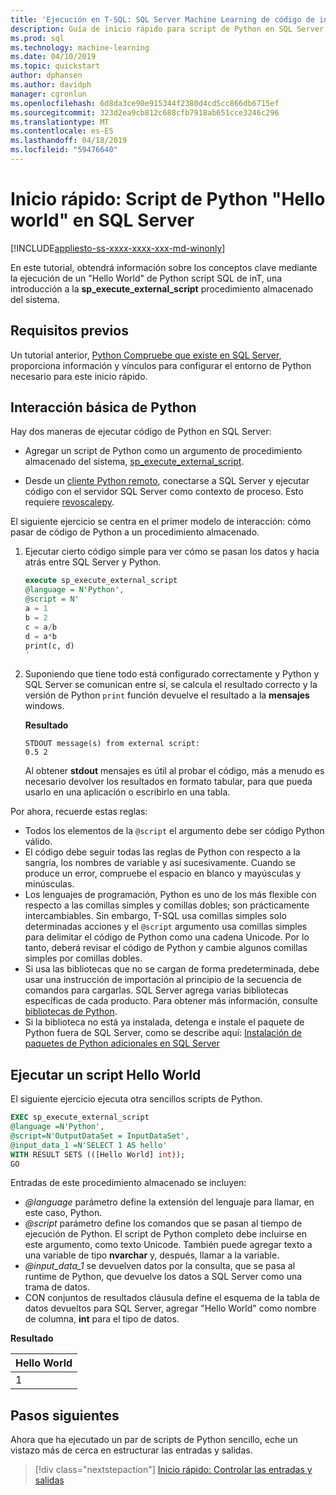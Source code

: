 ```yaml
---
title: 'Ejecución en T-SQL: SQL Server Machine Learning de código de inicio rápido para un Python básico "Hola mundo"'
description: Guía de inicio rápido para script de Python en SQL Server. Obtenga información sobre los conceptos básicos de llamar al script de Python con el procedimiento almacenado del sistema sp_execute_external_script en un ejercicio de hello world.
ms.prod: sql
ms.technology: machine-learning
ms.date: 04/10/2019
ms.topic: quickstart
author: dphansen
ms.author: davidph
manager: cgronlun
ms.openlocfilehash: 6d8da3ce90e915344f2380d4cd5cc866db6715ef
ms.sourcegitcommit: 323d2ea9cb812c688cfb7918ab651cce3246c296
ms.translationtype: MT
ms.contentlocale: es-ES
ms.lasthandoff: 04/18/2019
ms.locfileid: "59476640"
---
```

# <a name="quickstart-hello-world-python-script-in-sql-server"></a>Inicio rápido: Script de Python "Hello world" en SQL Server 
[!INCLUDE[appliesto-ss-xxxx-xxxx-xxx-md-winonly](../../includes/appliesto-ss-xxxx-xxxx-xxx-md-winonly.md)]

En este tutorial, obtendrá información sobre los conceptos clave mediante la ejecución de un "Hello World" de Python script SQL de inT, una introducción a la **sp_execute_external_script** procedimiento almacenado del sistema. 

## <a name="prerequisites"></a>Requisitos previos

Un tutorial anterior, [Python Compruebe que existe en SQL Server](quickstart-python-verify.md), proporciona información y vínculos para configurar el entorno de Python necesario para este inicio rápido.

## <a name="basic-python-interaction"></a>Interacción básica de Python

Hay dos maneras de ejecutar código de Python en SQL Server:

+ Agregar un script de Python como un argumento de procedimiento almacenado del sistema, [sp_execute_external_script](../../relational-databases/system-stored-procedures/sp-execute-external-script-transact-sql.md).

+ Desde un [cliente Python remoto](../python/setup-python-client-tools-sql.md), conectarse a SQL Server y ejecutar código con el servidor SQL Server como contexto de proceso. Esto requiere [revoscalepy](../python/ref-py-revoscalepy.md).

El siguiente ejercicio se centra en el primer modelo de interacción: cómo pasar de código de Python a un procedimiento almacenado.

1. Ejecutar cierto código simple para ver cómo se pasan los datos y hacia atrás entre SQL Server y Python.

    ```sql
    execute sp_execute_external_script 
    @language = N'Python', 
    @script = N'
    a = 1
    b = 2
    c = a/b
    d = a*b
    print(c, d)
    '
    ```

2. Suponiendo que tiene todo está configurado correctamente y Python y SQL Server se comunican entre sí, se calcula el resultado correcto y la versión de Python `print` función devuelve el resultado a la **mensajes** windows.

    **Resultado**

    ```text
    STDOUT message(s) from external script: 
    0.5 2
    ```

    Al obtener **stdout** mensajes es útil al probar el código, más a menudo es necesario devolver los resultados en formato tabular, para que pueda usarlo en una aplicación o escribirlo en una tabla.

Por ahora, recuerde estas reglas:

+ Todos los elementos de la `@script` el argumento debe ser código Python válido. 
+ El código debe seguir todas las reglas de Python con respecto a la sangría, los nombres de variable y así sucesivamente. Cuando se produce un error, compruebe el espacio en blanco y mayúsculas y minúsculas.
+ Los lenguajes de programación, Python es uno de los más flexible con respecto a las comillas simples y comillas dobles; son prácticamente intercambiables. Sin embargo, T-SQL usa comillas simples solo determinadas acciones y el `@script` argumento usa comillas simples para delimitar el código de Python como una cadena Unicode. Por lo tanto, deberá revisar el código de Python y cambie algunos comillas simples por comillas dobles.
+ Si usa las bibliotecas que no se cargan de forma predeterminada, debe usar una instrucción de importación al principio de la secuencia de comandos para cargarlas. SQL Server agrega varias bibliotecas específicas de cada producto. Para obtener más información, consulte [bibliotecas de Python](../python/python-libraries-and-data-types.md).
+ Si la biblioteca no está ya instalada, detenga e instale el paquete de Python fuera de SQL Server, como se describe aquí: [Instalación de paquetes de Python adicionales en SQL Server](../python/install-additional-python-packages-on-sql-server.md)

## <a name="run-a-hello-world-script"></a>Ejecutar un script Hello World

El siguiente ejercicio ejecuta otra sencillos scripts de Python.

```sql
EXEC sp_execute_external_script
@language =N'Python',
@script=N'OutputDataSet = InputDataSet',
@input_data_1 =N'SELECT 1 AS hello'
WITH RESULT SETS (([Hello World] int));
GO
```

Entradas de este procedimiento almacenado se incluyen:

+ *@language* parámetro define la extensión del lenguaje para llamar, en este caso, Python.
+ *@script* parámetro define los comandos que se pasan al tiempo de ejecución de Python. El script de Python completo debe incluirse en este argumento, como texto Unicode. También puede agregar texto a una variable de tipo **nvarchar** y, después, llamar a la variable.
+ *@input_data_1* se devuelven datos por la consulta, que se pasa al runtime de Python, que devuelve los datos a SQL Server como una trama de datos.
+ CON conjuntos de resultados cláusula define el esquema de la tabla de datos devueltos para SQL Server, agregar "Hello World" como nombre de columna, **int** para el tipo de datos.

**Resultado**

| Hello World |
|-------------|
| 1 |

## <a name="next-steps"></a>Pasos siguientes

Ahora que ha ejecutado un par de scripts de Python sencillo, eche un vistazo más de cerca en estructurar las entradas y salidas.

> [!div class="nextstepaction"]
> [Inicio rápido: Controlar las entradas y salidas](quickstart-python-inputs-and-outputs.md)
